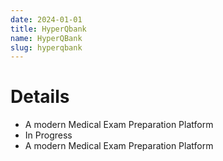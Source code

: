 ```yaml
---
date: 2024-01-01
title: HyperQbank
name: HyperQBank
slug: hyperqbank
---
```


# Details

- A modern Medical Exam Preparation Platform
- In Progress
- A modern Medical Exam Preparation Platform
